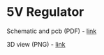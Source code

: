 # 5V Regulator

Schematic and pcb (PDF) - [link](https://github.com/evg-smith/5v-regulator/blob/master/5V-REG.pdf) 

3D view (PNG) - [link](https://github.com/evg-smith/5v-regulator/blob/master/5V-REG.png)
